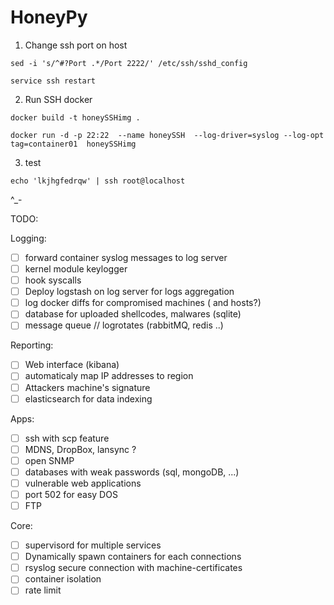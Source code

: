 # HoneyPy

1. Change ssh port on host

`sed -i 's/^#?Port .*/Port 2222/' /etc/ssh/sshd_config`

`service ssh restart`

2. Run SSH docker

`docker build -t honeySSHimg .`

`docker run -d -p 22:22  --name honeySSH  --log-driver=syslog --log-opt tag=container01  honeySSHimg`

3. test

`echo 'lkjhgfedrqw' | ssh root@localhost`


^_-
	
	
TODO:

Logging:

- [ ] forward container syslog messages to log server
- [ ] kernel module keylogger
- [ ] hook syscalls
- [ ] Deploy logstash on log server for logs aggregation
- [ ] log docker diffs for compromised machines ( and hosts?)
- [ ] database for uploaded shellcodes, malwares (sqlite)
- [ ] message queue // logrotates (rabbitMQ, redis ..)

Reporting:
- [ ] Web interface (kibana)
- [ ] automaticaly map IP addresses to region
- [ ] Attackers machine's signature
- [ ] elasticsearch for data indexing

Apps:
- [ ] ssh with scp feature
- [ ] MDNS, DropBox, lansync ?
- [ ] open SNMP
- [ ] databases with weak passwords (sql, mongoDB, ...)
- [ ] vulnerable web applications
- [ ] port 502 for easy DOS
- [ ] FTP

Core:
- [ ] supervisord for multiple services
- [ ] Dynamically spawn containers for each connections
- [ ] rsyslog secure connection  with machine-certificates
- [ ] container isolation
- [ ] rate limit
